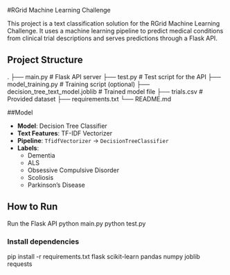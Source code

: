 #RGrid Machine Learning Challenge

This project is a text classification solution for the RGrid Machine Learning Challenge. It uses a machine learning pipeline to predict medical conditions from clinical trial descriptions and serves predictions through a Flask API.

## Project Structure
. ├── main.py # Flask API server ├── test.py # Test script for the API ├── model_training.py # Training script (optional) ├── decision_tree_text_model.joblib # Trained model file ├── trials.csv # Provided dataset ├── requirements.txt └── README.md


##Model

- **Model**: Decision Tree Classifier
- **Text Features**: TF-IDF Vectorizer
- **Pipeline**: `TfidfVectorizer` → `DecisionTreeClassifier`
- **Labels**:
  - Dementia
  - ALS
  - Obsessive Compulsive Disorder
  - Scoliosis
  - Parkinson’s Disease

## How to Run
Run the Flask API
python main.py
python test.py

### Install dependencies
pip install -r requirements.txt
flask
scikit-learn
pandas
numpy
joblib
requests




